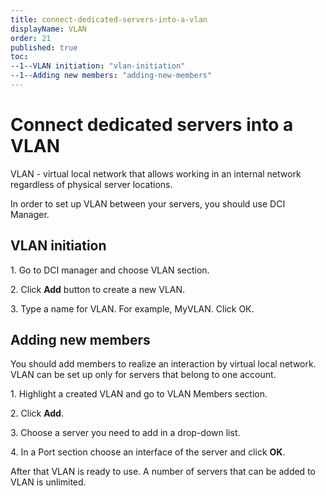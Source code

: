 ```yaml
---
title: connect-dedicated-servers-into-a-vlan
displayName: VLAN
order: 21
published: true
toc:
--1--VLAN initiation: "vlan-initiation"
--1--Adding new members: "adding-new-members"
---
```

# Connect dedicated servers into a VLAN

VLAN - virtual local network that allows working in an internal network regardless of physical server locations.

In order to set up VLAN between your servers, you should use DCI Manager.

## VLAN initiation

1\. Go to DCI manager and choose VLAN section. 

2\. Click **Add** button to create a new VLAN.

3\. Type a name for VLAN. For example, MyVLAN. Click ОК. 

## Adding new members

You should add members to realize an interaction by virtual local network. VLAN can be set up only for servers that belong to one account. 

1\. Highlight a created VLAN and go to VLAN Members section. 

2\. Click **Add**. 

3\. Choose a server you need to add in a drop-down list. 

4\. In a Port section choose an interface of the server and click **OK**. 

After that VLAN is ready to use. A number of servers that can be added to VLAN is unlimited.